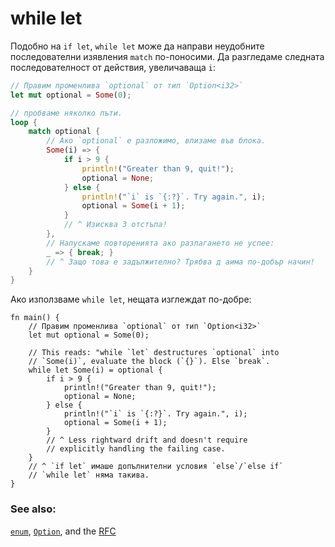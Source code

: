 # while let

Подобно на `if let`, `while let` може да направи неудобните последователни
изявления `match` по-поносими. Да разгледаме следната последователност от
действия, увеличаваща `i`:

```rust
// Правим променлива `optional` от тип `Option<i32>`
let mut optional = Some(0);

// пробваме няколко пъти.
loop {
    match optional {
        // Ако `optional` е разложимо, влизаме във блока.
        Some(i) => {
            if i > 9 {
                println!("Greater than 9, quit!");
                optional = None;
            } else {
                println!("`i` is `{:?}`. Try again.", i);
                optional = Some(i + 1);
            }
            // ^ Изисква 3 отстъпа!
        },
        // Напускаме повторенията ако разлагането не успее:
        _ => { break; }
        // ^ Защо това е задължително? Трябва д аима по-добър начин!
    }
}
```

Ако използваме `while let`, нещата изглеждат по-добре:

```rust,editable
fn main() {
    // Правим променлива `optional` от тип `Option<i32>`
    let mut optional = Some(0);

    // This reads: "while `let` destructures `optional` into
    // `Some(i)`, evaluate the block (`{}`). Else `break`.
    while let Some(i) = optional {
        if i > 9 {
            println!("Greater than 9, quit!");
            optional = None;
        } else {
            println!("`i` is `{:?}`. Try again.", i);
            optional = Some(i + 1);
        }
        // ^ Less rightward drift and doesn't require
        // explicitly handling the failing case.
    }
    // ^ `if let` имаше допълнителни условия `else`/`else if`
    // `while let` няма такива.
}
```

### See also:

[`enum`][enum], [`Option`][option], and the [RFC][while_let_rfc]

[enum]: ../custom_types/enum.md
[option]: ../std/option.md
[while_let_rfc]: https://github.com/rust-lang/rfcs/pull/214
